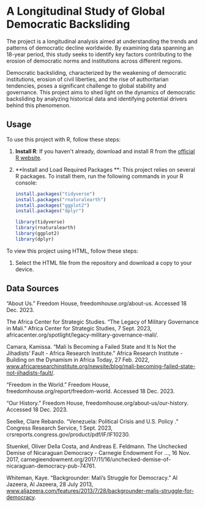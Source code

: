 # A Longitudinal Study of Global Democratic Backsliding

The project is a longitudinal analysis aimed at understanding the trends and patterns of democratic decline worldwide. By examining data spanning an 18-year period, this study seeks to identify key factors contributing to the erosion of democratic norms and institutions across different regions.

Democratic backsliding, characterized by the weakening of democratic institutions, erosion of civil liberties, and the rise of authoritarian tendencies, poses a significant challenge to global stability and governance. This project aims to shed light on the dynamics of democratic backsliding by analyzing historical data and identifying potential drivers behind this phenomenon.

## Usage

To use this project with R, follow these steps:

1. **Install R**: If you haven't already, download and install R from the [official R website](https://cran.r-project.org/).

2. **Install and Load Required Packages **: This project relies on several R packages. To install them, run the following commands in your R console:

   ```R
   install.packages("tidyverse")
   install.packages("rnaturalearth")
   install.packages("ggplot2")
   install.packages("dplyr")

   library(tidyverse)
   library(rnaturalearth)
   library(ggplot2)
   library(dplyr)

To view this project using HTML, follow these steps:

1. Select the HTML file from the repository and download a copy to your device.

## Data Sources

“About Us.” Freedom House, freedomhouse.org/about-us. Accessed 18 Dec. 2023.

The Africa Center for Strategic Studies. “The Legacy of Military Governance in Mali.”  Africa Center for Strategic Studies, 7 Sept. 2023, africacenter.org/spotlight/legacy-military-governance-mali/.

Camara, Kamissa. “Mali Is Becoming a Failed State and It Is Not the Jihadists’ Fault - Africa Research Institute.” Africa Research Institute - Building on the Dynamism in Africa Today, 27 Feb. 2022, www.africaresearchinstitute.org/newsite/blog/mali-becoming-failed-state-not-jihadists-fault/.

“Freedom in the World.” Freedom House, freedomhouse.org/report/freedom-world. Accessed 18 Dec. 2023.

“Our History.” Freedom House, freedomhouse.org/about-us/our-history. Accessed 18 Dec. 2023. 

Seelke, Clare Rebando. “Venezuela: Political Crisis and U.S. Policy .” Congress Research Service, 1 Sept. 2023, crsreports.congress.gov/product/pdf/IF/IF10230.

Stuenkel, Oliver Della Costa, and Andreas E. Feldmann. The Unchecked Demise of Nicaraguan Democracy - Carnegie Endowment For ..., 16 Nov. 2017, carnegieendowment.org/2017/11/16/unchecked-demise-of-nicaraguan-democracy-pub-74761.

Whiteman, Kaye. “Backgrounder: Mali’s Struggle for Democracy.” Al Jazeera, Al Jazeera, 28 July 2013, www.aljazeera.com/features/2013/7/28/backgrounder-malis-struggle-for-democracy. 
